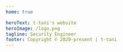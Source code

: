 ```yaml
---
home: true

heroText: t-tani's website
heroImage: /logo.png
tagline: Security Engineer
footer: Copyright © 2020-present | t-tani
---
```

